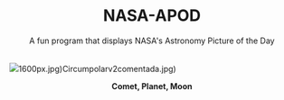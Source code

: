<div align="center">
  <h1>
    NASA-APOD
  </h1>
</div>
  
<div align="center">
  A fun program that displays NASA's Astronomy Picture of the Day
</div>

<br>

![](https://apod.nasa.gov/apod/image/2404/CometTriple_Casado_2000.jpg)1600px.jpg)Circumpolarv2comentada.jpg)

<p align = "center">
  <b>Comet, Planet, Moon</b>
</p>
